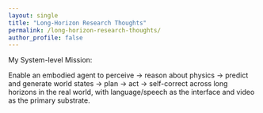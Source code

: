 ```yaml
---
layout: single
title: "Long-Horizon Research Thoughts"
permalink: /long-horizon-research-thoughts/
author_profile: false
---
```


<div class="section-header">
My System-level Mission:
</div>

<div class="page-content">
  <p>
    Enable an embodied agent to perceive → reason about physics → predict and generate world states → plan → act → self-correct across long horizons in the real world, with language/speech as the interface and video as the primary substrate.
  </p>
</div>

